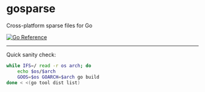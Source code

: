 # gosparse
Cross-platform sparse files for Go

[![Go Reference](https://pkg.go.dev/badge/github.com/CAFxX/gosparse.svg)](https://pkg.go.dev/github.com/CAFxX/gosparse)

---

Quick sanity check:

```bash
while IFS=/ read -r os arch; do
    echo $os/$arch
    GOOS=$os GOARCH=$arch go build
done < <(go tool dist list)
```
